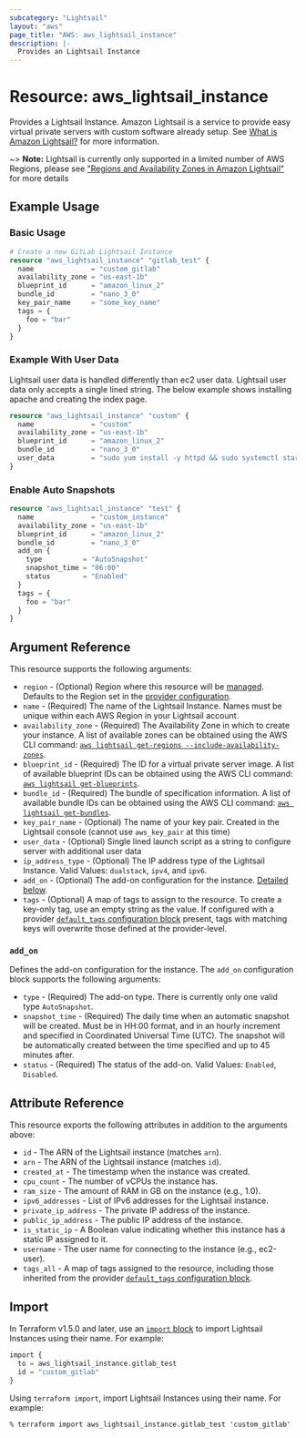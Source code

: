 ```yaml
---
subcategory: "Lightsail"
layout: "aws"
page_title: "AWS: aws_lightsail_instance"
description: |-
  Provides an Lightsail Instance
---
```


# Resource: aws_lightsail_instance

Provides a Lightsail Instance. Amazon Lightsail is a service to provide easy virtual private servers
with custom software already setup. See [What is Amazon Lightsail?](https://lightsail.aws.amazon.com/ls/docs/getting-started/article/what-is-amazon-lightsail)
for more information.

~> **Note:** Lightsail is currently only supported in a limited number of AWS Regions, please see ["Regions and Availability Zones in Amazon Lightsail"](https://lightsail.aws.amazon.com/ls/docs/overview/article/understanding-regions-and-availability-zones-in-amazon-lightsail) for more details

## Example Usage

### Basic Usage

```terraform
# Create a new GitLab Lightsail Instance
resource "aws_lightsail_instance" "gitlab_test" {
  name              = "custom_gitlab"
  availability_zone = "us-east-1b"
  blueprint_id      = "amazon_linux_2"
  bundle_id         = "nano_3_0"
  key_pair_name     = "some_key_name"
  tags = {
    foo = "bar"
  }
}
```

### Example With User Data

Lightsail user data is handled differently than ec2 user data. Lightsail user data only accepts a single lined string. The below example shows installing apache and creating the index page.

```terraform
resource "aws_lightsail_instance" "custom" {
  name              = "custom"
  availability_zone = "us-east-1b"
  blueprint_id      = "amazon_linux_2"
  bundle_id         = "nano_3_0"
  user_data         = "sudo yum install -y httpd && sudo systemctl start httpd && sudo systemctl enable httpd && echo '<h1>Deployed via Terraform</h1>' | sudo tee /var/www/html/index.html"
}
```

### Enable Auto Snapshots

```terraform
resource "aws_lightsail_instance" "test" {
  name              = "custom_instance"
  availability_zone = "us-east-1b"
  blueprint_id      = "amazon_linux_2"
  bundle_id         = "nano_3_0"
  add_on {
    type          = "AutoSnapshot"
    snapshot_time = "06:00"
    status        = "Enabled"
  }
  tags = {
    foo = "bar"
  }
}
```

## Argument Reference

This resource supports the following arguments:

* `region` - (Optional) Region where this resource will be [managed](https://docs.aws.amazon.com/general/latest/gr/rande.html#regional-endpoints). Defaults to the Region set in the [provider configuration](https://registry.terraform.io/providers/hashicorp/aws/latest/docs#aws-configuration-reference).
* `name` - (Required) The name of the Lightsail Instance. Names must be unique within each AWS Region in your Lightsail account.
* `availability_zone` - (Required) The Availability Zone in which to create your instance. A
  list of available zones can be obtained using the AWS CLI command:
  [`aws lightsail get-regions --include-availability-zones`](https://awscli.amazonaws.com/v2/documentation/api/latest/reference/lightsail/get-regions.html).
* `blueprint_id` - (Required) The ID for a virtual private server image. A list of available
  blueprint IDs can be obtained using the AWS CLI command:
  [`aws lightsail get-blueprints`](https://awscli.amazonaws.com/v2/documentation/api/latest/reference/lightsail/get-blueprints.html).
* `bundle_id` - (Required) The bundle of specification information. A list of available
  bundle IDs can be obtained using the AWS CLI command:
  [`aws lightsail get-bundles`](https://awscli.amazonaws.com/v2/documentation/api/latest/reference/lightsail/get-bundles.html).
* `key_pair_name` - (Optional) The name of your key pair. Created in the
Lightsail console (cannot use `aws_key_pair` at this time)
* `user_data` - (Optional) Single lined launch script as a string to configure server with additional user data
* `ip_address_type` - (Optional) The IP address type of the Lightsail Instance. Valid Values: `dualstack`,  `ipv4`, and `ipv6`.
* `add_on` - (Optional) The add-on configuration for the instance. [Detailed below](#add_on).
* `tags` - (Optional) A map of tags to assign to the resource. To create a key-only tag, use an empty string as the value. If configured with a provider [`default_tags` configuration block](https://registry.terraform.io/providers/hashicorp/aws/latest/docs#default_tags-configuration-block) present, tags with matching keys will overwrite those defined at the provider-level.

### `add_on`

Defines the add-on configuration for the instance. The `add_on` configuration block supports the following arguments:

* `type` - (Required) The add-on type. There is currently only one valid type `AutoSnapshot`.
* `snapshot_time` - (Required) The daily time when an automatic snapshot will be created. Must be in HH:00 format, and in an hourly increment and specified in Coordinated Universal Time (UTC). The snapshot will be automatically created between the time specified and up to 45 minutes after.
* `status` - (Required) The status of the add-on. Valid Values: `Enabled`, `Disabled`.

## Attribute Reference

This resource exports the following attributes in addition to the arguments above:

* `id` - The ARN of the Lightsail instance (matches `arn`).
* `arn` - The ARN of the Lightsail instance (matches `id`).
* `created_at` - The timestamp when the instance was created.
* `cpu_count` - The number of vCPUs the instance has.
* `ram_size` - The amount of RAM in GB on the instance (e.g., 1.0).
* `ipv6_addresses` - List of IPv6 addresses for the Lightsail instance.
* `private_ip_address` - The private IP address of the instance.
* `public_ip_address` - The public IP address of the instance.
* `is_static_ip` - A Boolean value indicating whether this instance has a static IP assigned to it.
* `username` - The user name for connecting to the instance (e.g., ec2-user).
* `tags_all` - A map of tags assigned to the resource, including those inherited from the provider [`default_tags` configuration block](https://registry.terraform.io/providers/hashicorp/aws/latest/docs#default_tags-configuration-block).

## Import

In Terraform v1.5.0 and later, use an [`import` block](https://developer.hashicorp.com/terraform/language/import) to import Lightsail Instances using their name. For example:

```terraform
import {
  to = aws_lightsail_instance.gitlab_test
  id = "custom_gitlab"
}
```

Using `terraform import`, import Lightsail Instances using their name. For example:

```console
% terraform import aws_lightsail_instance.gitlab_test 'custom_gitlab'
```
